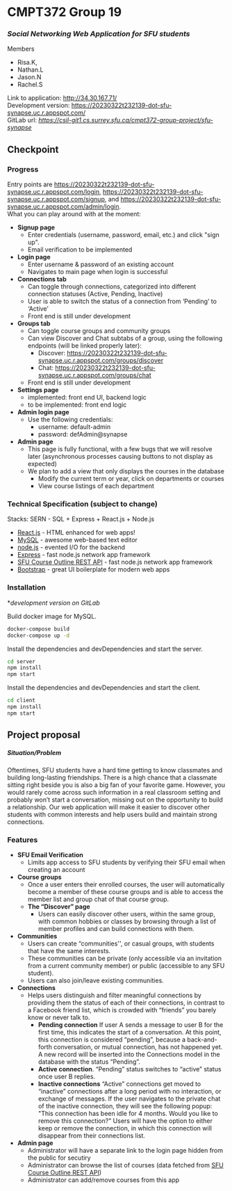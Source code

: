 # CMPT372 Group 19
### _Social Networking Web Application for SFU students_
Members
- Risa.K, 
- Nathan.L
- Jason.N
- Rachel.S

Link to application: http://34.30.167.71/
<br>
Development version: https://20230322t232139-dot-sfu-synapse.uc.r.appspot.com/
<br>
GitLab url: *https://csil-git1.cs.surrey.sfu.ca/cmpt372-group-project/sfu-synapse*


## Checkpoint
### Progress
Entry points are https://20230322t232139-dot-sfu-synapse.uc.r.appspot.com/login, https://20230322t232139-dot-sfu-synapse.uc.r.appspot.com/signup, and https://20230322t232139-dot-sfu-synapse.uc.r.appspot.com/admin/login.
<br>
What you can play around with at the moment:
- **Signup page**
    - Enter credentials (username, password, email, etc.) and click "sign up".
    - Email verification to be implemented
- **Login page**
    - Enter username & password of an existing account
    - Navigates to main page when login is successful
- **Connections tab**
    - Can toggle through connections, categorized into different connection statuses (Active, Pending, Inactive)
    - User is able to switch the status of a connection from ‘Pending’ to ‘Active’
    - Front end is still under development
- **Groups tab**
    - Can toggle course groups and community groups
    - Can view Discover and Chat subtabs of a group, using the following endpoints (will be linked properly later):
        - Discover: https://20230322t232139-dot-sfu-synapse.uc.r.appspot.com/groups/discover
        - Chat: https://20230322t232139-dot-sfu-synapse.uc.r.appspot.com/groups/chat
    - Front end is still under development
- **Settings page**
    - implemented: front end UI, backend logic 
    - to be implemented: front end logic
- **Admin login page**
    - Use the following credentials:
        - username: default-admin
        - password: defAdmin@synapse
- **Admin page**
    - This page is fully functional, with a few bugs that we will resolve later (asynchronous processes causing buttons to not display as expected)
    - We plan to add a view that only displays the courses in the database
        - Modify the current term or year, click on departments or courses
        - View course listings of each department




### Technical Specification (subject to change)
Stacks: SERN - SQL + Express + React.js + Node.js
- [React.js] - HTML enhanced for web apps!
- [MySQL] - awesome web-based text editor
- [node.js] - evented I/O for the backend
- [Express] - fast node.js network app framework
- [SFU Course Outline REST API] - fast node.js network app framework
- [Bootstrap] - great UI boilerplate for modern web apps
### Installation
**development version on GitLab*

Build docker image for MySQL.
```sh
docker-compose build
docker-compose up -d
```
Install the dependencies and devDependencies and start the server.
```sh
cd server
npm install
npm start
```
Install the dependencies and devDependencies and start the client.
```sh
cd client
npm install
npm start
```


## Project proposal
##### Situation/Problem
Oftentimes, SFU students have a hard time getting to know classmates and building long-lasting friendships. There is a high chance that a classmate sitting right beside you is also a big fan of your favorite game. However, you would rarely come across such information in a real classroom setting and probably won’t start a conversation, missing out on the opportunity to build a relationship. Our web application will make it easier to discover other students with common interests and help users build and maintain strong connections.


### Features
- **SFU Email Verification** 
    -  Limits app access to SFU students by verifying their SFU email when creating an account
- **Course groups**
    - Once a user enters their enrolled courses, the user will automatically become a member of these course groups and is able to access the member list and group chat of that course group.
    - **The “Discover” page** 
        - Users can easily discover other users, within the same group, with common hobbies or classes by browsing through a list of member profiles and can build connections with them.
- **Communities**
    - Users can create “communities'', or casual groups, with students that have the same interests. 
    - These communities can be private (only accessible via an invitation from a current community member) or public (accessible to any SFU student). 
    - Users can also join/leave existing communities. 
- **Connections** 
    - Helps users distinguish and filter meaningful connections by providing them the status of each of their connections, in contrast to a Facebook friend list, which is crowded with “friends” you barely know or never talk to.
        - **Pending connection** If user A sends a message to user B for the first time, this indicates the start of a conversation. At this point, this connection is considered “pending”, because a back-and-forth conversation, or mutual connection, has not happened yet. A new record will be inserted into the Connections model in the database with the status “Pending”.
        - **Active connection**. “Pending” status switches to “active” status once user B replies. 
        - **Inactive connections** “Active” connections get moved to “inactive” connections after a long period with no interaction, or exchange of messages. If the user navigates to the private chat of the inactive connection, they will see the following popup: "This connection has been idle for 4 months. Would you like to remove this connection?" Users will have the option to either keep or remove the connection, in which this connection will disappear from their connections list.
- **Admin page**
    - Administrator will have a separate link to the login page hidden from the public for secutiry
    - Administrator can browse the list of courses (data fetched from [SFU Course Outline REST API](https://www.sfu.ca/outlines/help/api.html))
    - Administrator can add/remove courses from this app








[//]: #
   [MySQL]: <https://www.mysql.com/>
   [node.js]: <http://nodejs.org>
   [Bootstrap]: <https://getbootstrap.com/>
   [express]: <http://expressjs.com>
   [React.js]: <https://react.dev/>
   [SFU Course Outline REST API]: <https://www.sfu.ca/outlines/help/api.html>
